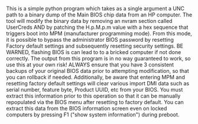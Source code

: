 This is a simple python program which takes as a single argument a UNC path to a binary dump of the Main BIOS chip data from an HP computer. The tool will modify the binary data by removing an nvram section called UserCreds AND by patching the H.p.M.p.m value with a hex sequence that triggers boot into MPM (manufacturer programming mode). From this mode, it is possible to bypass the administrator BIOS password by resetting Factory default settings and subsequently resetting security settings.
BE WARNED, flashing BIOS is can lead to to a bricked computer if not done correctly. The output from this program is in no way guaranteed to work, so use this at your own risk! ALWAYS ensure that you have 3 consistent backups of your original BIOS data prior to attempting modification, so that you can rollback if needed.
Additionally, be aware that entering MPM and resetting factory default settings will clear various import DMI data such as serial number, feature byte, Product UUID, etc from your BIOS. You must extract this information prior to this operation so that it can be manually repopulated via the BIOS menu after resetting to factory default. You can extract this data from the BIOS information screen even on locked computers by pressing F1 ("show system information") during preboot.
